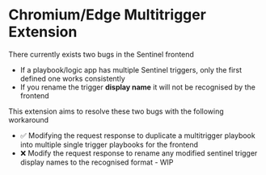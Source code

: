 # Chromium/Edge Multitrigger Extension
There currently exists two bugs in the Sentinel frontend
* If a playbook/logic app has multiple Sentinel triggers, only the first defined one works consistently
* If you rename the trigger **display name** it will not be recognised by the frontend

This extension aims to resolve these two bugs with the following workaround
* :white_check_mark: Modifying the request response to duplicate a multitrigger playbook into multiple single trigger playbooks for the frontend
* :x: Modify the request response to rename any modified sentinel trigger display names to the recognised format - WIP